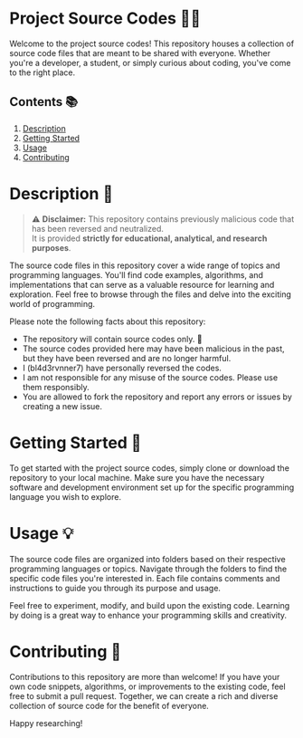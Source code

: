 # Project Source Codes 📁🔬

Welcome to the project source codes! This repository houses a collection of source code files that are meant to be shared with everyone. Whether you're a developer, a student, or simply curious about coding, you've come to the right place.

## Contents 📚

1. [Description](#description-)
2. [Getting Started](#getting-started-)
3. [Usage](#usage-)
4. [Contributing](#contributing-)

# Description 📝

> ⚠️ **Disclaimer:** This repository contains previously malicious code that has been reversed and neutralized.  
> It is provided **strictly for educational, analytical, and research purposes**.  

The source code files in this repository cover a wide range of topics and programming languages. You'll find code examples, algorithms, and implementations that can serve as a valuable resource for learning and exploration. Feel free to browse through the files and delve into the exciting world of programming.

Please note the following facts about this repository:

- The repository will contain source codes only. 📄
- The source codes provided here may have been malicious in the past, but they have been reversed and are no longer harmful.
- I (bl4d3rvnner7) have personally reversed the codes.
- I am not responsible for any misuse of the source codes. Please use them responsibly.
- You are allowed to fork the repository and report any errors or issues by creating a new issue.

# Getting Started 🚀

To get started with the project source codes, simply clone or download the repository to your local machine. Make sure you have the necessary software and development environment set up for the specific programming language you wish to explore.

# Usage 💡

The source code files are organized into folders based on their respective programming languages or topics. Navigate through the folders to find the specific code files you're interested in. Each file contains comments and instructions to guide you through its purpose and usage.

Feel free to experiment, modify, and build upon the existing code. Learning by doing is a great way to enhance your programming skills and creativity.

# Contributing 🤝

Contributions to this repository are more than welcome! If you have your own code snippets, algorithms, or improvements to the existing code, feel free to submit a pull request. Together, we can create a rich and diverse collection of source code for the benefit of everyone.

Happy researching!
